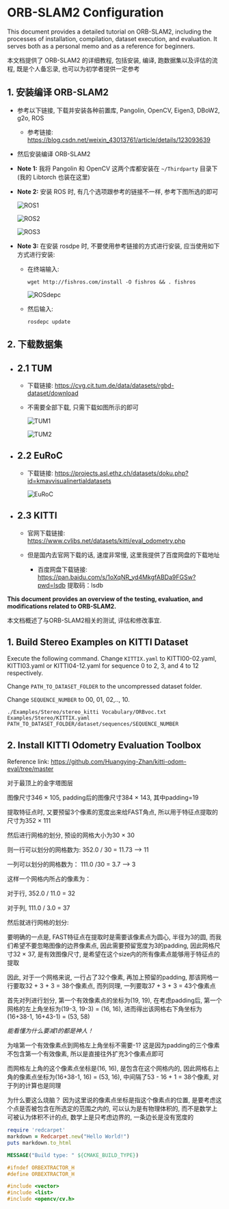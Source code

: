 # ORB-SLAM2 Configuration

This document provides a detailed tutorial on ORB-SLAM2, including the processes of installation, compilation, dataset execution, and evaluation. It serves both as a personal memo and as a reference for beginners.

本文档提供了 ORB-SLAM2 的详细教程, 包括安装, 编译, 跑数据集以及评估的流程, 既是个人备忘录, 也可以为初学者提供一定参考


## 1. 安装编译 ORB-SLAM2

- 参考以下链接, 下载并安装各种前置库, Pangolin, OpenCV, Eigen3, DBoW2, g2o, ROS

  - 参考链接: https://blog.csdn.net/weixin_43013761/article/details/123093639

- 然后安装编译 ORB-SLAM2

- **Note 1:** 我将 Pangolin 和 OpenCV 这两个库都安装在 `~/Thirdparty` 目录下(我的 Libtorch 也装在这里)

- **Note 2:** 安装 ROS 时, 有几个选项跟参考的链接不一样, 参考下图所选的即可

  ![ROS1](/Screenshot/ROS1.png)
  
  ![ROS2](/Screenshot/ROS2.png)
  
  ![ROS3](/Screenshot/ROS3.png)

- **Note 3:** 在安装 rosdpe 时, 不要使用参考链接的方式进行安装, 应当使用如下方式进行安装:

  - 在终端输入:

    ```
    wget http://fishros.com/install -O fishros && . fishros
    ```

    ![ROSdepc](/Screenshot/ROSdepc.png)

  - 然后输入:

    ```
    rosdepc update
    ```


## 2. 下载数据集

- ## 2.1 TUM

  - 下载链接: https://cvg.cit.tum.de/data/datasets/rgbd-dataset/download

  - 不需要全部下载, 只需下载如图所示的即可

    ![TUM1](/Screenshot/TUM1.png)
  
    ![TUM2](/Screenshot/TUM2.png)

- ## 2.2 EuRoC

  - 下载链接: https://projects.asl.ethz.ch/datasets/doku.php?id=kmavvisualinertialdatasets

    ![EuRoC](/Screenshot/EuRoC.png)

- ## 2.3 KITTI

  - 官网下载链接: https://www.cvlibs.net/datasets/kitti/eval_odometry.php
 
  - 但是国内去官网下载的话, 速度非常慢, 这里我提供了百度网盘的下载地址
      
    - 百度网盘下载链接: https://pan.baidu.com/s/1oXqNR_yd4MkgfABDa9FGSw?pwd=lsdb 提取码：lsdb


**This document provides an overview of the testing, evaluation, and modifications related to ORB-SLAM2.**

本文档概述了与ORB-SLAM2相关的测试, 评估和修改事宜.

## 1. Build Stereo Examples on KITTI Dataset

Execute the following command. Change `KITTIX.yaml` to KITTI00-02.yaml, KITTI03.yaml or KITTI04-12.yaml for sequence 0 to 2, 3, and 4 to 12 respectively.

Change `PATH_TO_DATASET_FOLDER` to the uncompressed dataset folder.

Change `SEQUENCE_NUMBER` to 00, 01, 02,.., 10.

```
./Examples/Stereo/stereo_kitti Vocabulary/ORBvoc.txt Examples/Stereo/KITTIX.yaml PATH_TO_DATASET_FOLDER/dataset/sequences/SEQUENCE_NUMBER
```

## 2. Install KITTI Odometry Evaluation Toolbox

Reference link: https://github.com/Huangying-Zhan/kitti-odom-eval/tree/master


对于最顶上的金字塔图层

图像尺寸346 × 105, padding后的图像尺寸384 × 143, 其中padding=19

提取特征点时, 又要预留3个像素的宽度出来给FAST角点, 所以用于特征点提取的尺寸为352 × 111

然后进行网格的划分, 预设的网格大小为30 × 30

则一行可以划分的网格数为: 352.0 / 30 = 11.73 --> 11

一列可以划分的网格数为： 111.0 /30 = 3.7 --> 3

这样一个网格内所占的像素为：

对于行, 352.0 / 11.0 = 32

对于列, 111.0 / 3.0 = 37

然后就进行网格的划分:

要明确的一点是, FAST特征点在提取时是需要该像素点为圆心, 半径为3的圆, 而我们希望不要忽略图像的边界像素点, 因此需要预留宽度为3的padding, 因此网格尺寸32 × 37, 是有效图像尺寸, 是希望在这个size内的所有像素点能够用于特征点的提取

因此, 对于一个网格来说, 一行占了32个像素, 再加上预留的padding, 那该网格一行要取32 + 3 + 3 = 38个像素点, 而列同理, 一列要取37 + 3 + 3 = 43个像素点

首先对列进行划分, 第一个有效像素点的坐标为(19, 19), 在考虑padding后, 第一个网格的左上角坐标为(19-3, 19-3) = (16, 16), 进而得出该网格右下角坐标为(16+38-1, 16+43-1) = (53, 58)

*能看懂为什么要减1的都是神人！*

为啥第一个有效像素点到网格左上角坐标不需要-1? 这是因为padding的三个像素不包含第一个有效像素, 所以是直接往外扩充3个像素点即可

而网格左上角的这个像素点坐标是(16, 16), 是包含在这个网格内的, 因此网格右上角的像素点坐标为(16+38-1, 16) = (53, 16), 中间隔了53 - 16 + 1 = 38个像素, 对于列的计算也是同理

为什么要这么烧脑？ 因为这里说的像素点坐标是指这个像素点的位置, 是要考虑这个点是否被包含在所选定的范围之内的, 可以认为是有物理体积的, 而不是数学上可被认为体积不计的点, 数学上是只考虑边界的, 一条边长是没有宽度的

```ruby
require 'redcarpet'
markdown = Redcarpet.new("Hello World!")
puts markdown.to_html
```

```cmake
MESSAGE("Build type: " ${CMAKE_BUILD_TYPE})
```

```c++
#ifndef ORBEXTRACTOR_H
#define ORBEXTRACTOR_H

#include <vector>
#include <list>
#include <opencv/cv.h>
```









